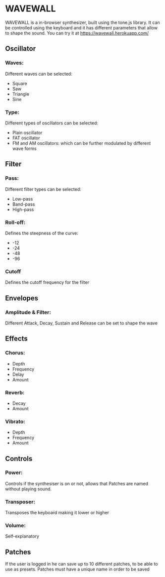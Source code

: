 # WAVEWALL

WAVEWALL is a in-browser synthesizer, built using the tone.js library.
It can be controlled using the keyboard and it has different parameters that allow to shape the sound.
You can try it at https://wavewall.herokuapp.com/

## Oscillator


### Waves:

Different waves can be selected:
- Square
- Saw
- Triangle
- Sine

### Type:

Different types of oscillators can be selected:
- Plain oscillator
- FAT oscillator
- FM and AM oscillators: which can be further modulated by different wave forms

## Filter


### Pass:

Different filter types can be selected:
- Low-pass
- Band-pass
- High-pass

### Roll-off:

Defines the steepness of the curve:
- -12
- -24
- -48
- -96

### Cutoff

Defines the cutoff frequency for the filter


## Envelopes

### Amplitude & Filter:

Different Attack, Decay, Sustain and Release can be set to shape the wave


## Effects

### Chorus:

- Depth
- Frequency
- Delay
- Amount

### Reverb:

- Decay
- Amount

### Vibrato:

- Depth
- Frequency
- Amount


## Controls

### Power:

Controls if the synthesiser is on or not, allows that Patches are named without playing sound.

### Transposer:

Transposes the keyboard making it lower or higher

### Volume:

Self-explanatory


## Patches

If the user is logged in he can save up to 10 different patches, to be able to use as presets.
Patches must have a unique name in order to be saved


